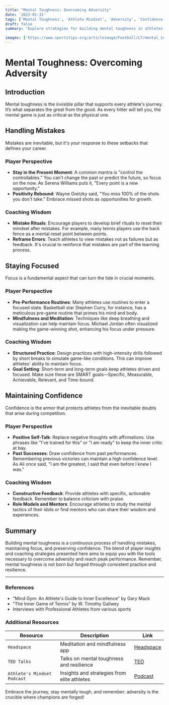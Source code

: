 ```yaml
---
title: "Mental Toughness: Overcoming Adversity"
date: '2023-01-31'
tags: ['Mental Toughness', 'Athlete Mindset', 'Adversity', 'Confidence', 'Focus', 'Sports Psychology', 'Coaching Tips', 'Athletic Performance', 'Resilience']
draft: false
summary: "Explore strategies for building mental toughness in athletes, including handling mistakes, staying focused, and maintaining confidence, blended with player insights and coaching wisdom."

images: ['https://www.sportstips.org/articleimage/Football/LT/mental_toughness_overcoming_adversity.webp']
---
```


# Mental Toughness: Overcoming Adversity

## Introduction
Mental toughness is the invisible pillar that supports every athlete's journey. It’s what separates the great from the good. As every hitter will tell you, the mental game is just as critical as the physical one.

## Handling Mistakes
Mistakes are inevitable, but it's your response to these setbacks that defines your career.

### Player Perspective
- **Stay in the Present Moment**: A common mantra is "control the controllables." You can't change the past or predict the future, so focus on the now. As Serena Williams puts it, "Every point is a new opportunity."
- **Positivity Rebound**: Wayne Gretzky said, "You miss 100% of the shots you don't take." Embrace missed shots as opportunities for growth.

### Coaching Wisdom
- **Mistake Rituals**: Encourage players to develop brief rituals to reset their mindset after mistakes. For example, many tennis players use the back fence as a mental reset point between points.
- **Reframe Errors**: Teach athletes to view mistakes not as failures but as feedback. It's crucial to reinforce that mistakes are part of the learning process.

## Staying Focused
Focus is a fundamental aspect that can turn the tide in crucial moments.

### Player Perspective
- **Pre-Performance Routines**: Many athletes use routines to enter a focused state. Basketball star Stephen Curry, for instance, has a meticulous pre-game routine that primes his mind and body.
- **Mindfulness and Meditation**: Techniques like deep breathing and visualization can help maintain focus. Michael Jordan often visualized making the game-winning shot, enhancing his focus under pressure.

### Coaching Wisdom
- **Structured Practice**: Design practices with high-intensity drills followed by short breaks to simulate game-like conditions. This can improve athletes' ability to maintain focus.
- **Goal Setting**: Short-term and long-term goals keep athletes driven and focused. Make sure these are SMART goals—Specific, Measurable, Achievable, Relevant, and Time-bound.

## Maintaining Confidence
Confidence is the armor that protects athletes from the inevitable doubts that arise during competition.

### Player Perspective
- **Positive Self-Talk**: Replace negative thoughts with affirmations. Use phrases like "I've trained for this" or "I am ready" to keep the inner critic at bay.
- **Past Successes**: Draw confidence from past performances. Remembering previous victories can maintain a high confidence level. As Ali once said, "I am the greatest, I said that even before I knew I was."

### Coaching Wisdom
- **Constructive Feedback**: Provide athletes with specific, actionable feedback. Remember to balance criticism with praise.
- **Role Models and Mentors**: Encourage athletes to study the mental tactics of their idols or find mentors who can share their wisdom and experiences.

## Summary
Building mental toughness is a continuous process of handling mistakes, maintaining focus, and preserving confidence. The blend of player insights and coaching strategies presented here aims to equip you with the tools necessary to overcome adversity and reach peak performance. Remember, mental toughness is not born but forged through consistent practice and resilience.

---

### References
- "Mind Gym: An Athlete's Guide to Inner Excellence" by Gary Mack
- "The Inner Game of Tennis" by W. Timothy Gallwey
- Interviews with Professional Athletes from various sports

### Additional Resources
| Resource | Description | Link |
|----------|-------------|------|
| `Headspace` | Meditation and mindfulness app | [Headspace](https://www.headspace.com) |
| `TED Talks` | Talks on mental toughness and resilience | [TED](https://www.ted.com/topics/mental+toughness) |
| `Athlete's Mindset Podcast` | Insights and strategies from elite athletes | [Podcast](https://www.athletesmindset.com) |

Embrace the journey, stay mentally tough, and remember: adversity is the crucible where champions are forged!
```